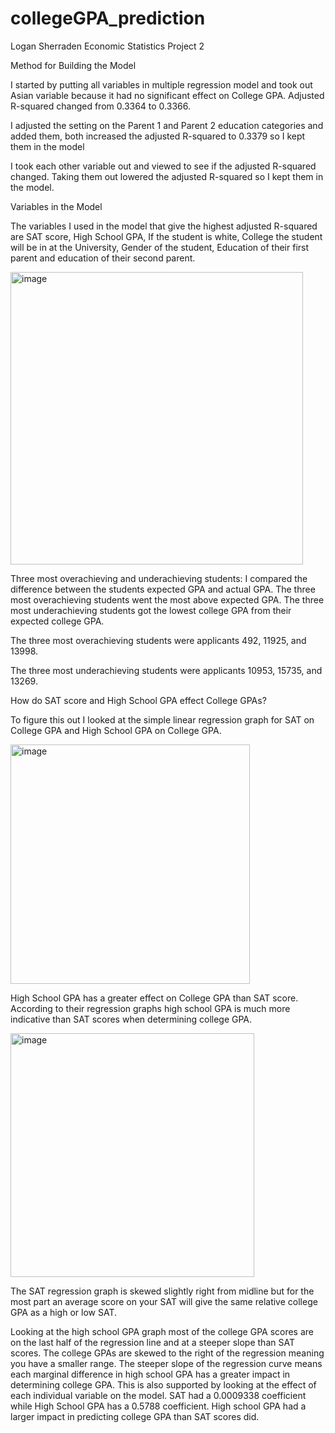 # collegeGPA_prediction

Logan Sherraden
Economic Statistics
Project 2

Method for Building the Model

I started by putting all variables in multiple regression model and took out Asian variable because it had no significant effect on College GPA.
 	Adjusted R-squared changed from 0.3364 to 0.3366.

I adjusted the setting on the Parent 1 and Parent 2 education categories and added them, both increased the adjusted R-squared to 0.3379 so I kept them in the model

I took each other variable out and viewed to see if the adjusted R-squared changed. Taking them out lowered the adjusted R-squared so I kept them in the model.

Variables in the Model

The variables I used in the model that give the highest adjusted R-squared are SAT score, High School GPA, If the student is white, College the student will be in at the University, Gender of the student, Education of their first parent and education of their second parent.

<img width="468" alt="image" src="https://user-images.githubusercontent.com/89274998/214393721-da152a04-9d4b-4c9c-8e30-14937cc59dc6.png">

Three most overachieving and underachieving students:
I compared the difference between the students expected GPA and actual GPA. The three most overachieving students went the most above expected GPA. The three most underachieving students got the lowest college GPA from their expected college GPA.

The three most overachieving students were applicants 492, 11925, and 13998.

The three most underachieving students were applicants 10953, 15735, and 13269.

How do SAT score and High School GPA effect College GPAs?

To figure this out I looked at the simple linear regression graph for SAT on College GPA and High School GPA on College GPA.

<img width="383" alt="image" src="https://user-images.githubusercontent.com/89274998/214393544-0f296efb-1bde-4535-8e66-29911909b3ca.png">

High School GPA has a greater effect on College GPA than SAT score. According to their regression graphs high school GPA is much more indicative than SAT scores when determining college GPA. 

<img width="390" alt="image" src="https://user-images.githubusercontent.com/89274998/214393621-f1f0d839-bf34-4757-825c-e91bfaac5b01.png">

The SAT regression graph is skewed slightly right from midline but for the most part an average score on your SAT will give the same relative college GPA as a high or low SAT. 

Looking at the high school GPA graph most of the college GPA scores are on the last half of the regression line and at a steeper slope than SAT scores. The college GPAs are skewed to the right of the regression meaning you have a smaller range. The steeper slope of the regression curve means each marginal difference in high school GPA has a greater impact in determining college GPA.
This is also supported by looking at the effect of each individual variable on the model. SAT had a 0.0009338 coefficient while High School GPA has a 0.5788 coefficient. High school GPA had a larger impact in predicting college GPA than SAT scores did.
